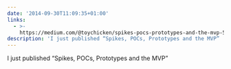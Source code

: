 ```yaml
---
date: '2014-09-30T11:09:35+01:00'
links:
  - >-
    https://medium.com/@toychicken/spikes-pocs-prototypes-and-the-mvp-5cdffa1b7367?source=tw-892bcd376495-1412073447189
description: 'I just published “Spikes, POCs, Prototypes and the MVP” '
---
```

I just published “Spikes, POCs, Prototypes and the MVP” 
